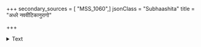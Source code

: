 +++
secondary_sources = [ "MSS_1060",]
jsonClass = "Subhaashita"
title = "अधरे नववीटिकानुरागो"

+++

<details><summary>Text</summary>

अधरे नववीटिकानुरागो नयने कज्जलमुज्ज्वलं दुकूलम्।  
इदमाभरणं नितम्बनीनाम् इतरद्भूषणमङ्गदूषणाय॥
</details>
